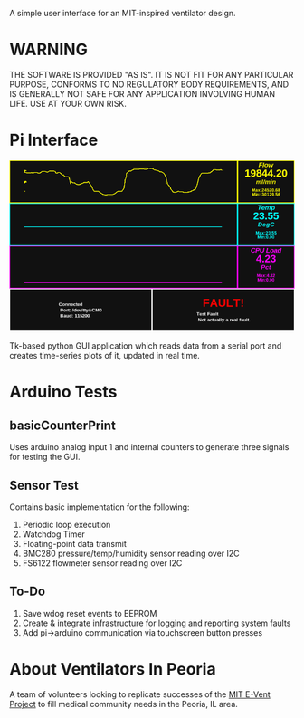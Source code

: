 A simple user interface for an MIT-inspired ventilator design.

# WARNING
THE SOFTWARE IS PROVIDED "AS IS". IT IS NOT FIT FOR ANY PARTICULAR PURPOSE,
CONFORMS TO NO REGULATORY BODY REQUIREMENTS, AND IS GENERALLY NOT SAFE
FOR ANY APPLICATION INVOLVING HUMAN LIFE. USE AT YOUR OWN RISK.

# Pi Interface

![main UI](doc/2020-05-31-052821_800x480_scrot.png)

Tk-based python GUI application which reads data from a serial port and creates time-series plots of it, updated in real time.

# Arduino Tests

## basicCounterPrint 

Uses arduino analog input 1 and internal counters to generate three signals for testing the GUI.

## Sensor Test

Contains basic implementation for the following:

1. Periodic loop execution
2. Watchdog Timer
3. Floating-point data transmit
4. BMC280 pressure/temp/humidity sensor reading over I2C
5. FS6122 flowmeter sensor reading over I2C

## To-Do

1. Save wdog reset events to EEPROM
2. Create & integrate infrastructure for logging and reporting system faults
3. Add pi->arduino communication via touchscreen button presses



# About Ventilators In Peoria

A team of volunteers looking to replicate successes of the [MIT E-Vent Project](https://e-vent.mit.edu/) to fill medical community needs in the Peoria, IL area.
